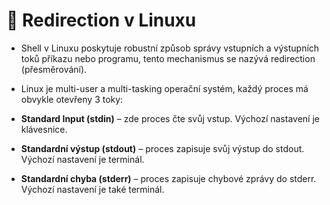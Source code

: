 # 🔁 Redirection v Linuxu

- Shell v Linuxu poskytuje robustní způsob správy vstupních a výstupních toků příkazu nebo programu, tento mechanismus se nazývá redirection (přesměrování).  
- Linux je multi-user a multi-tasking operační systém, každý proces má obvykle otevřeny 3 toky:  

- **Standard Input (stdin)** – zde proces čte svůj vstup. Výchozí nastavení je klávesnice.  
- **Standardní výstup (stdout)** – proces zapisuje svůj výstup do stdout. Výchozí nastavení je terminál.  
- **Standardní chyba (stderr)** – proces zapisuje chybové zprávy do stderr. Výchozí nastavení je také terminál.